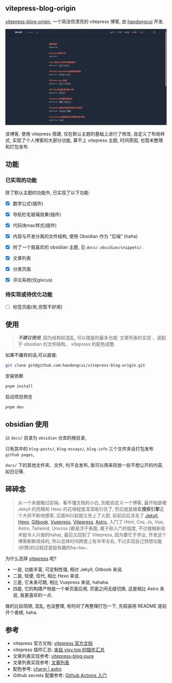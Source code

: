 
## vitepress-blog-origin

[vitepress-blog-origin](https://github.com/haodongcui/vitepress-blog-origin), 一个简洁但漂亮的 vitepress 博客, 由 [haodongcui](https://github.com/haodongcui) 开发.

![preview of dark mode](./preview2025-2-8.png)

该博客, 使用 vitepress 搭建, 仅在默认主题的基础上进行了修改, 自定义了布局样式, 实现了个人博客的大部分功能, 算不上 vitepress 主题, 时间原因, 也暂未整理和打包发布.



## 功能

### 已实现的功能
除了默认主题的功能外, 已实现了以下功能:
- [x] 数学公式(插件)
- [x] 导航栏毛玻璃效果(插件)
- [x] 代码块mac样式(插件)
- [x] 内容与开发分离的文件结构, 使用 Obsidian 作为 "后端" (haha)
- [x] 附了一个我喜欢的 obsidian 主题, 见 `docs/.obsidian/snippets/`.
- [x] 文章列表
- [x] 分类页面
- [x] 评论系统(仅giscus)


### 待实现或待优化功能
- [ ] 标签页面(有,但暂不好用)


## 使用

> ***不建议使用***, 因为结构较混乱, 可以借鉴的最多也就: 文章列表的实现 、适配于 obsidian 的文件结构、 vitepress 的配色调整.

如果不嫌弃的话,可以直接:
```bash
git clone git@github.com:haodongcui/vitepress-blog-origin.git
```
安装依赖
```bash
pnpm install
```
启动项目预览
```bash
pnpm dev
```
## obsidian 使用

以 `docs/` 目录为 `obsidian` 仓库的根目录, 

只有其中的 `blog-posts/`, `blog-essays/`, `blog-info` 三个文件夹会打包发布 `github pages`,

`docs/` 下的其他文件夹、文件, 均不会发布, 故可以用来存放一些不想公开的内容, 如日记等.



## 碎碎念

>从一个未接触过前端、看不懂文档的小白, 到能自定义一个博客, 最开始是被 Jekyll 的亮眼和 Hexo 的花哨程度深深吸引住了, 然后就是跟着**搜索引擎**这个大师不断地摸索, 后面AI兴起就又坐上了火箭, 前前后后涉及了 [Jekyll](https://jekyllcn.com/docs/home/), [Hexo](https://hexo.io/zh-cn/), [Gitbook](https://www.gitbook.com/), [Vuepress](https://vuepress.vuejs.org/zh/), [Vitepress](https://vitepress.dev/zh/), [Astro](https://astro.build/), 入门了 Html, Css, Js, Vue, Astro, Tailwind, Unocss (都是浮于表面, 属于刚入门的程度, 不过接触新技术挺令人兴奋的haha), 最后又回到了 Vitepress, 因为要忙于学业, 开发这个博客断断续续的, 所以总体时间跨度上有半年左右, 不过实现自己预想功能(折腾)的过程还是挺有趣的ha~ha~.

为什么选择 [vitepress](https://vitepress.dev/zh/) 呢? 
- 一是, 功能丰富, 可定制性强, 相对 Jekyll, Gitbook 来说.
- 二是, 轻便, 现代, 相比 Hexo 来说.
- 三是, 它未来可期, 相比 Vuepress 来说, hahaha.
- 四是, 它的构建产物是一个单页面应用, 页面之间无缝切换, 这是相比 Astro 来说, 我更喜欢的一点. 


做的比较简陋, 混乱, 也没整理, 有时间了再整理打包一下, 先假装用 README 提前开个香槟, haha.



## 参考

- vitepress 官方文档: [vitepress 官方文档](https://vitepress.dev/zh/)
- vitepress 插件汇总: [来自 yiov.top 的插件汇总](https://vitepress.yiov.top/plugin.html)
- 文章列表实现参考: [vitepress-blog-pure](https://github.com/airene/vitepress-blog-pure)
- 文章列表实现参考: [文章列表](https://juejin.cn/post/6896382276389732359)
- 配色参考: [charm | astro](https://astro-charm.vercel.app/)
- Github secrets 配置参考: [Github Actions 入门](https://zhuanlan.zhihu.com/p/364366127)
